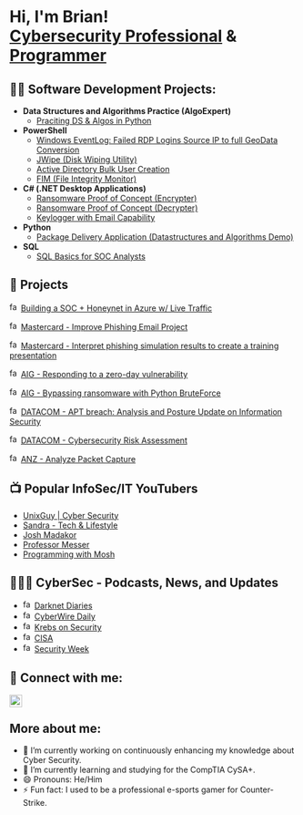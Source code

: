 <h1>Hi, I'm Brian! <br/><a href="https://github.com/w4kery">Cybersecurity Professional</a> & <a href="https://www.linkedin.com/in/briantorrespsych/">Programmer</a>

<h2>👨‍💻 Software Development Projects:</h2>

- <b>Data Structures and Algorithms Practice (AlgoExpert)</b>
  - [Praciting DS & Algos in Python](https://github.com/w4kery/Algorithms-Practice)
- <b>PowerShell</b>
  - [Windows EventLog: Failed RDP Logins Source IP to full GeoData Conversion](https://github.com/w4kery/Sentinel-Lab)
  - [JWipe (Disk Wiping Utility)](https://github.com/w4kery/Jwipe.PowerShell)
  - [Active Directory Bulk User Creation](https://github.com/w4kery/AD_PS)
  - [FIM (File Integrity Monitor)](https://github.com/w4kery/PowerShell-Integrity-FIM)
- <b>C# (.NET Desktop Applications)</b>
  - [Ransomware Proof of Concept (Encrypter)](https://github.com/w4kery/EncrypterPOC)
  - [Ransomware Proof of Concept (Decrypter)](https://github.com/w4kery/DecrypterPOC)
  - [Keylogger with Email Capability](https://github.com/w4kery/Key-Logger-With-Email)
- <b>Python</b>
  - [Package Delivery Application (Datastructures and Algorithms Demo)](https://github.com/w4kery/Package-Delivery-Pathfinding-Algorithm)
- <b>SQL</b>
  - [SQL Basics for SOC Analysts](https://github.com/w4kery/SQL_SOC)

<h2>💼 Projects </h2>

<img src="https://t0.gstatic.com/faviconV2?client=SOCIAL&type=FAVICON&fallback_opts=TYPE,SIZE,URL&url=https://azure.microsoft.com&size=16" alt="favicon" width="16" height="16">  [Building a SOC + Honeynet in Azure w/ Live Traffic](https://github.com/w4kery/Azure-SOC)

<img src="https://t0.gstatic.com/faviconV2?client=SOCIAL&type=FAVICON&fallback_opts=TYPE,SIZE,URL&url=https://www.mastercard.us&size=16" alt="favicon" width="16" height="16">  [Mastercard - Improve Phishing Email Project](https://github.com/w4kery/PhishingSim/)

<img src="https://t0.gstatic.com/faviconV2?client=SOCIAL&type=FAVICON&fallback_opts=TYPE,SIZE,URL&url=https://www.mastercard.us&size=16" alt="favicon" width="16" height="16">  [Mastercard - Interpret phishing simulation results to create a training presentation](https://github.com/w4kery/Phish-Presentation)

<img src="https://t0.gstatic.com/faviconV2?client=SOCIAL&type=FAVICON&fallback_opts=TYPE,SIZE,URL&url=https://www.aig.com/home&size=16" alt="favicon" width="16" height="16">  [AIG - Responding to a zero-day vulnerability](https://github.com/w4kery/Respond-ZeroDay)

<img src="https://t0.gstatic.com/faviconV2?client=SOCIAL&type=FAVICON&fallback_opts=TYPE,SIZE,URL&url=https://www.aig.com/home&size=16" alt="favicon" width="16" height="16">  [AIG - Bypassing ransomware with Python BruteForce](https://github.com/w4kery/PyBypassBF)

<img src="https://t0.gstatic.com/faviconV2?client=SOCIAL&type=FAVICON&fallback_opts=TYPE,SIZE,URL&url=https://datacom.com/nz/en&size=16" alt="favicon" width="16" height="16">  [DATACOM - APT breach: Analysis and Posture Update on Information Security](https://github.com/w4kery/APT_Sec_Posture)

<img src="https://t0.gstatic.com/faviconV2?client=SOCIAL&type=FAVICON&fallback_opts=TYPE,SIZE,URL&url=https://datacom.com/nz/en&size=16" alt="favicon" width="16" height="16">  [DATACOM - Cybersecurity Risk Assessment](https://github.com/w4kery/Risk_assessment)

<img src="https://t0.gstatic.com/faviconV2?client=SOCIAL&type=FAVICON&fallback_opts=TYPE,SIZE,URL&url=https://www.anz.com.au/personal/&size=16" alt="favicon" width="16" height="16">  [ANZ - Analyze Packet Capture](https://github.com/w4kery/ANZ_PCAP)<br> 

<h2>📺 Popular InfoSec/IT YouTubers </h2>

- [UnixGuy | Cyber Security](https://www.youtube.com/@UnixGuy)
- [Sandra - Tech & Lifestyle](https://www.youtube.com/@WithSandra/videos)
- [Josh Madakor](https://www.youtube.com/@JoshMadakor)
- [Professor Messer](https://www.youtube.com/c/professormesser)
- [Programming with Mosh](https://www.youtube.com/@programmingwithmosh)

<h2>🕵🏼‍♂️ CyberSec - Podcasts, News, and Updates</h2>

- <img src="https://t0.gstatic.com/faviconV2?client=SOCIAL&type=FAVICON&fallback_opts=TYPE,SIZE,URL&url=http://www.darknetdiaries.com&size=16" alt="favicon" width="16" height="16"> [Darknet Diaries](http://www.darknetdiaries.com)
- <img src="https://t0.gstatic.com/faviconV2?client=SOCIAL&type=FAVICON&fallback_opts=TYPE,SIZE,URL&url=https://thecyberwire.com/podcasts/daily-podcast&size=16" alt="favicon" width="16" height="16"> [CyberWire Daily](https://thecyberwire.com/podcasts/daily-podcast)
- <img src="https://t0.gstatic.com/faviconV2?client=SOCIAL&type=FAVICON&fallback_opts=TYPE,SIZE,URL&url=https://krebsonsecurity.com/&size=16" alt="favicon" width="16" height="16"> [Krebs on Security](https://krebsonsecurity.com/)
- <img src="https://t0.gstatic.com/faviconV2?client=SOCIAL&type=FAVICON&fallback_opts=TYPE,SIZE,URL&url=https://www.cisa.gov/&size=16" alt="favicon" width="16" height="16"> [CISA](https://www.cisa.gov/)
- <img src="https://t0.gstatic.com/faviconV2?client=SOCIAL&type=FAVICON&fallback_opts=TYPE,SIZE,URL&url=https://www.securityweek.com/&size=16" alt="favicon" width="16" height="16"> [Security Week](https://www.securityweek.com/)

## 🤳 Connect with me:

[<img align="left" alt="LinkedIn" width="22px" src="https://cdn.jsdelivr.net/npm/simple-icons@v3/icons/linkedin.svg" />](https://linkedin.com/in/briantorrespsych/)
<br>


## More about me:
- 🔭 I’m currently working on continuously enhancing my knowledge about Cyber Security.
- 🌱 I’m currently learning and studying for the CompTIA CySA+.
- 😄 Pronouns: He/Him
- ⚡ Fun fact: I used to be a professional e-sports gamer for Counter-Strike.


